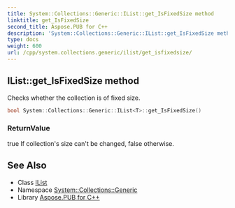 ```yaml
---
title: System::Collections::Generic::IList::get_IsFixedSize method
linktitle: get_IsFixedSize
second_title: Aspose.PUB for C++
description: 'System::Collections::Generic::IList::get_IsFixedSize method. Checks whether the collection is of fixed size in C++.'
type: docs
weight: 600
url: /cpp/system.collections.generic/ilist/get_isfixedsize/
---
```

## IList::get_IsFixedSize method


Checks whether the collection is of fixed size.

```cpp
bool System::Collections::Generic::IList<T>::get_IsFixedSize()
```


### ReturnValue

true If collection's size can't be changed, false otherwise.

## See Also

* Class [IList](../)
* Namespace [System::Collections::Generic](../../)
* Library [Aspose.PUB for C++](../../../)
